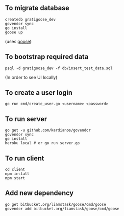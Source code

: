 ## To migrate database

```
createdb gratigoose_dev
govendor sync
go install
goose up
```

(uses [goose](https://bitbucket.org/liamstask/goose))

## To bootstrap required data

```
psql -d gratigoose_dev -f db/insert_test_data.sql
```

(In order to see UI locally)

## To create a user login

```
go run cmd/create_user.go <username> <password>
```

## To run server

```
go get -u github.com/kardianos/govendor
govendor sync
go install
heroku local # or go run server.go
```

## To run client

```
cd client
npm install
npm start
```

## Add new dependency

```
go get bitbucket.org/liamstask/goose/cmd/goose
govendor add bitbucket.org/liamstask/goose/cmd/goose
```